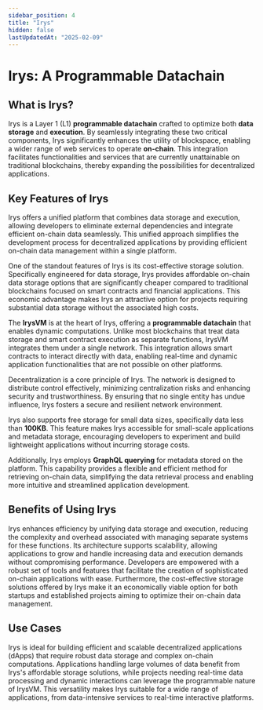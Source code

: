 ```yaml
---
sidebar_position: 4
title: "Irys"
hidden: false
lastUpdatedAt: "2025-02-09"
---
```



# Irys: A Programmable Datachain

## What is Irys?

Irys is a Layer 1 (L1) **programmable datachain** crafted to optimize both **data storage** and **execution**. By seamlessly integrating these two critical components, Irys significantly enhances the utility of blockspace, enabling a wider range of web services to operate **on-chain**. This integration facilitates functionalities and services that are currently unattainable on traditional blockchains, thereby expanding the possibilities for decentralized applications.

## Key Features of Irys

Irys offers a unified platform that combines data storage and execution, allowing developers to eliminate external dependencies and integrate efficient on-chain data seamlessly. This unified approach simplifies the development process for decentralized applications by providing efficient on-chain data management within a single platform.

One of the standout features of Irys is its cost-effective storage solution. Specifically engineered for data storage, Irys provides affordable on-chain data storage options that are significantly cheaper compared to traditional blockchains focused on smart contracts and financial applications. This economic advantage makes Irys an attractive option for projects requiring substantial data storage without the associated high costs.

The **IrysVM** is at the heart of Irys, offering a **programmable datachain** that enables dynamic computations. Unlike most blockchains that treat data storage and smart contract execution as separate functions, IrysVM integrates them under a single network. This integration allows smart contracts to interact directly with data, enabling real-time and dynamic application functionalities that are not possible on other platforms.

Decentralization is a core principle of Irys. The network is designed to distribute control effectively, minimizing centralization risks and enhancing security and trustworthiness. By ensuring that no single entity has undue influence, Irys fosters a secure and resilient network environment.

Irys also supports free storage for small data sizes, specifically data less than **100KB**. This feature makes Irys accessible for small-scale applications and metadata storage, encouraging developers to experiment and build lightweight applications without incurring storage costs.

Additionally, Irys employs **GraphQL querying** for metadata stored on the platform. This capability provides a flexible and efficient method for retrieving on-chain data, simplifying the data retrieval process and enabling more intuitive and streamlined application development.

## Benefits of Using Irys

Irys enhances efficiency by unifying data storage and execution, reducing the complexity and overhead associated with managing separate systems for these functions. Its architecture supports scalability, allowing applications to grow and handle increasing data and execution demands without compromising performance. Developers are empowered with a robust set of tools and features that facilitate the creation of sophisticated on-chain applications with ease. Furthermore, the cost-effective storage solutions offered by Irys make it an economically viable option for both startups and established projects aiming to optimize their on-chain data management.

## Use Cases

Irys is ideal for building efficient and scalable decentralized applications (dApps) that require robust data storage and complex on-chain computations. Applications handling large volumes of data benefit from Irys's affordable storage solutions, while projects needing real-time data processing and dynamic interactions can leverage the programmable nature of IrysVM. This versatility makes Irys suitable for a wide range of applications, from data-intensive services to real-time interactive platforms.
